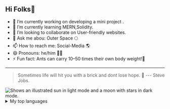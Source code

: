 ## Hi Folks👋
<!--
**DeepakSinghRajputC/DeepakSinghRajputC** is a ✨ _special_ ✨ repository because its `README.md` (this file) appears on your GitHub profile.
-->
- 🔭 I’m currently working on developing a mini project .
- 🌱 I’m currently learning MERN,Solidity.
- 👯 I’m looking to collaborate on User-friendly websites.
- 💬 Ask me abou: Outer Space 🌕
- 📫 How to reach me: Social-Media 🌎
- 😄 Pronouns: he/him 🙋‍♂️
- ⚡ Fun fact: Ants can carry 10–50 times their own body weight!💪
---
> Sometimes life will hit you with a brick and dont lose hope. 🙂
>                  --- Steve Jobs.

<picture>
  <source media="(prefers-color-scheme: dark)" srcset="https://user-images.githubusercontent.com/25423296/163456776-7f95b81a-f1ed-45f7-b7ab-8fa810d529fa.png">
  <source media="(prefers-color-scheme: light)" srcset="https://user-images.githubusercontent.com/25423296/163456779-a8556205-d0a5-45e2-ac17-42d089e3c3f8.png">
  <img alt="Shows an illustrated sun in light mode and a moon with stars in dark mode." src="https://user-images.githubusercontent.com/25423296/163456779-a8556205-d0a5-45e2-ac17-42d089e3c3f8.png">
</picture>

<details>
<summary>My top languages</summary>

|  RANK   | LANGUAGES   |
|---------:| -------------- |
|   1.  |  JavaScript   |
|   2.  |  Python   |
|   3.  |  C   |
</details>
